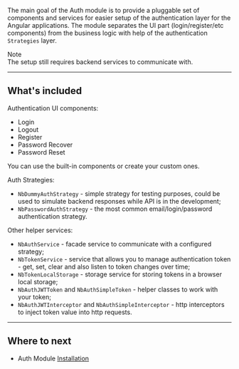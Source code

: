 The main goal of the Auth module is to provide a pluggable set of components and services for easier setup of the authentication layer for the Angular applications.
The module separates the UI part (login/register/etc components) from the business logic with help of the authentication `Strategies` layer. 

<div class="note note-info">
  <div class="note-title">Note</div>
  <div class="note-body">
    The setup still requires backend services to communicate with.
  </div>
</div>
<hr class="section-end">

## What's included

Authentication UI components:
  - Login
  - Logout
  - Register
  - Password Recover
  - Password Reset

You can use the built-in components or create your custom ones.  
  
Auth Strategies:
  - `NbDummyAuthStrategy` - simple strategy for testing purposes, could be used to simulate backend responses while API is in the development;
  - `NbPasswordAuthStrategy` - the most common email/login/password authentication strategy.
    
Other helper services:
  - `NbAuthService` - facade service to communicate with a configured strategy;
  - `NbTokenService` - service that allows you to manage authentication token - get, set, clear and also listen to token changes over time;
  - `NbTokenLocalStorage` - storage service for storing tokens in a browser local storage;
  - `NbAuthJWTToken` and `NbAuthSimpleToken` - helper classes to work with your token;
  - `NbAuthJWTInterceptor` and `NbAuthSimpleInterceptor` - http interceptors to inject token value into http requests.

<hr class="section-end">

## Where to next

- Auth Module [Installation](#/docs/auth/installation) 
